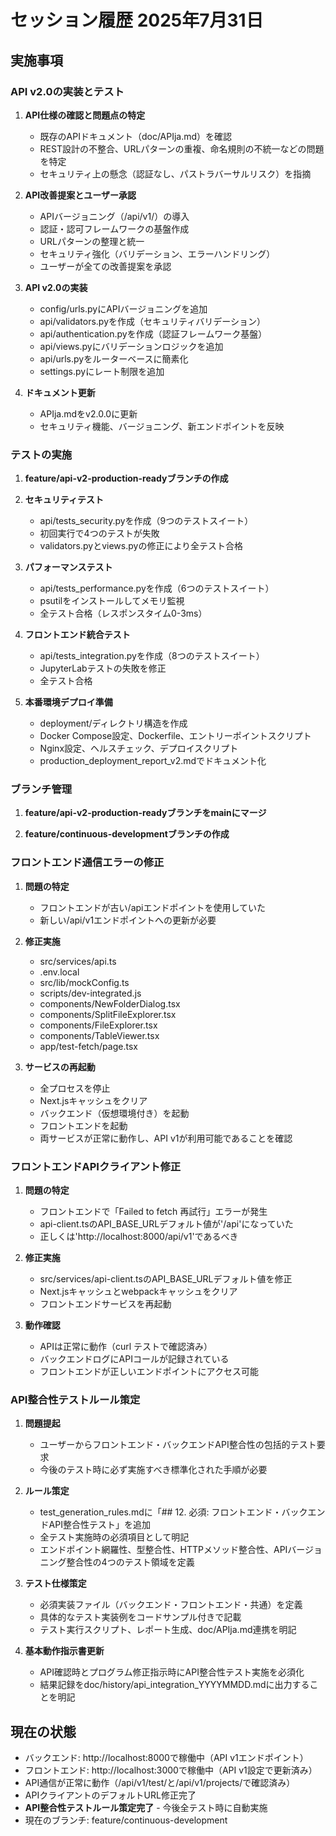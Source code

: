 # セッション履歴 2025年7月31日

## 実施事項

### API v2.0の実装とテスト
1. **API仕様の確認と問題点の特定**
   - 既存のAPIドキュメント（doc/APIja.md）を確認
   - REST設計の不整合、URLパターンの重複、命名規則の不統一などの問題を特定
   - セキュリティ上の懸念（認証なし、パストラバーサルリスク）を指摘

2. **API改善提案とユーザー承認**
   - APIバージョニング（/api/v1/）の導入
   - 認証・認可フレームワークの基盤作成
   - URLパターンの整理と統一
   - セキュリティ強化（バリデーション、エラーハンドリング）
   - ユーザーが全ての改善提案を承認

3. **API v2.0の実装**
   - config/urls.pyにAPIバージョニングを追加
   - api/validators.pyを作成（セキュリティバリデーション）
   - api/authentication.pyを作成（認証フレームワーク基盤）
   - api/views.pyにバリデーションロジックを追加
   - api/urls.pyをルーターベースに簡素化
   - settings.pyにレート制限を追加

4. **ドキュメント更新**
   - APIja.mdをv2.0.0に更新
   - セキュリティ機能、バージョニング、新エンドポイントを反映

### テストの実施
1. **feature/api-v2-production-readyブランチの作成**

2. **セキュリティテスト**
   - api/tests_security.pyを作成（9つのテストスイート）
   - 初回実行で4つのテストが失敗
   - validators.pyとviews.pyの修正により全テスト合格

3. **パフォーマンステスト**
   - api/tests_performance.pyを作成（6つのテストスイート）
   - psutilをインストールしてメモリ監視
   - 全テスト合格（レスポンスタイム0-3ms）

4. **フロントエンド統合テスト**
   - api/tests_integration.pyを作成（8つのテストスイート）
   - JupyterLabテストの失敗を修正
   - 全テスト合格

5. **本番環境デプロイ準備**
   - deployment/ディレクトリ構造を作成
   - Docker Compose設定、Dockerfile、エントリーポイントスクリプト
   - Nginx設定、ヘルスチェック、デプロイスクリプト
   - production_deployment_report_v2.mdでドキュメント化

### ブランチ管理
1. **feature/api-v2-production-readyブランチをmainにマージ**

2. **feature/continuous-developmentブランチの作成**

### フロントエンド通信エラーの修正
1. **問題の特定**
   - フロントエンドが古い/apiエンドポイントを使用していた
   - 新しい/api/v1エンドポイントへの更新が必要

2. **修正実施**
   - src/services/api.ts
   - .env.local
   - src/lib/mockConfig.ts
   - scripts/dev-integrated.js
   - components/NewFolderDialog.tsx
   - components/SplitFileExplorer.tsx
   - components/FileExplorer.tsx
   - components/TableViewer.tsx
   - app/test-fetch/page.tsx

3. **サービスの再起動**
   - 全プロセスを停止
   - Next.jsキャッシュをクリア
   - バックエンド（仮想環境付き）を起動
   - フロントエンドを起動
   - 両サービスが正常に動作し、API v1が利用可能であることを確認

### フロントエンドAPIクライアント修正
1. **問題の特定**
   - フロントエンドで「Failed to fetch 再試行」エラーが発生
   - api-client.tsのAPI_BASE_URLデフォルト値が'/api'になっていた
   - 正しくは'http://localhost:8000/api/v1'であるべき

2. **修正実施**
   - src/services/api-client.tsのAPI_BASE_URLデフォルト値を修正
   - Next.jsキャッシュとwebpackキャッシュをクリア
   - フロントエンドサービスを再起動

3. **動作確認**
   - APIは正常に動作（curl テストで確認済み）
   - バックエンドログにAPIコールが記録されている
   - フロントエンドが正しいエンドポイントにアクセス可能

### API整合性テストルール策定
1. **問題提起**
   - ユーザーからフロントエンド・バックエンドAPI整合性の包括的テスト要求
   - 今後のテスト時に必ず実施すべき標準化された手順が必要

2. **ルール策定**
   - test_generation_rules.mdに「## 12. 必須: フロントエンド・バックエンドAPI整合性テスト」を追加
   - 全テスト実施時の必須項目として明記
   - エンドポイント網羅性、型整合性、HTTPメソッド整合性、APIバージョニング整合性の4つのテスト領域を定義

3. **テスト仕様策定**
   - 必須実装ファイル（バックエンド・フロントエンド・共通）を定義
   - 具体的なテスト実装例をコードサンプル付きで記載
   - テスト実行スクリプト、レポート生成、doc/APIja.md連携を明記

4. **基本動作指示書更新**
   - API確認時とプログラム修正指示時にAPI整合性テスト実施を必須化
   - 結果記録をdoc/history/api_integration_YYYYMMDD.mdに出力することを明記

## 現在の状態
- バックエンド: http://localhost:8000で稼働中（API v1エンドポイント）
- フロントエンド: http://localhost:3000で稼働中（API v1設定で更新済み）
- API通信が正常に動作（/api/v1/test/と/api/v1/projects/で確認済み）
- APIクライアントのデフォルトURL修正完了
- **API整合性テストルール策定完了** - 今後全テスト時に自動実施
- 現在のブランチ: feature/continuous-development